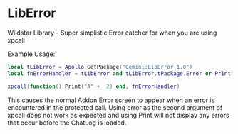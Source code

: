 LibError
========

Wildstar Library - Super simplistic Error catcher for when you are using xpcall

Example Usage:
```lua
local tLibError = Apollo.GetPackage("Gemini:LibError-1.0")
local fnErrorHandler = tLibError and tLibError.tPackage.Error or Print

xpcall(function() Print("A" +  2) end, fnErrorHandler)
```

This causes the normal Addon Error screen to appear when an error is encountered in the
protected call.  Using error as the second argument of xpcall does not work as expected and
using Print will not display any errors that occur before the ChatLog is loaded.
